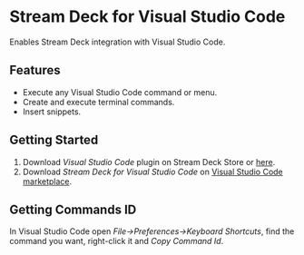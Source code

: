 # Stream Deck for Visual Studio Code

Enables Stream Deck integration with Visual Studio Code.

## Features

- Execute any Visual Studio Code command or menu.
- Create and execute terminal commands.
- Insert snippets.

## Getting Started

1. Download _Visual Studio Code_ plugin on Stream Deck Store or [here](https://github.com/nicollasricas/vscode-streamdeck/releases/latest).
2. Download _Stream Deck for Visual Studio Code_ on [Visual Studio Code marketplace](https://marketplace.visualstudio.com/items?itemName=nicollasr.vscode-streamdeck).

## Getting Commands ID

In Visual Studio Code open _File->Preferences->Keyboard Shortcuts_, find the command you want, right-click it and _Copy Command Id_.
